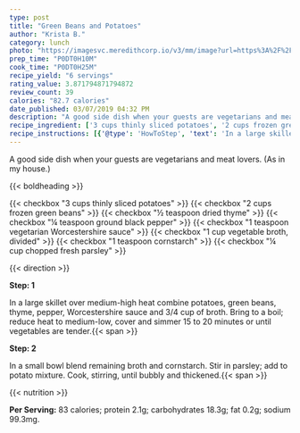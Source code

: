 ```yaml
---
type: post
title: "Green Beans and Potatoes"
author: "Krista B."
category: lunch
photo: "https://imagesvc.meredithcorp.io/v3/mm/image?url=https%3A%2F%2Fimages.media-allrecipes.com%2Fuserphotos%2F251676.jpg"
prep_time: "P0DT0H10M"
cook_time: "P0DT0H25M"
recipe_yield: "6 servings"
rating_value: 3.871794871794872
review_count: 39
calories: "82.7 calories"
date_published: 03/07/2019 04:32 PM
description: "A good side dish when your guests are vegetarians and meat lovers.  (As in my house.)"
recipe_ingredient: ['3 cups thinly sliced potatoes', '2 cups frozen green beans', '½ teaspoon dried thyme', '¼ teaspoon ground black pepper', '1 teaspoon vegetarian Worcestershire sauce', '1 cup vegetable broth, divided', '1 teaspoon cornstarch', '¼ cup chopped fresh parsley']
recipe_instructions: [{'@type': 'HowToStep', 'text': 'In a large skillet over medium-high heat combine potatoes, green beans, thyme, pepper, Worcestershire sauce and 3/4 cup of broth.  Bring to a boil; reduce heat to medium-low, cover and simmer 15 to 20 minutes or until vegetables are tender.\n'}, {'@type': 'HowToStep', 'text': 'In a small bowl blend remaining broth and cornstarch.  Stir in parsley; add to potato mixture.  Cook, stirring, until bubbly and thickened.\n'}]
---
```


A good side dish when your guests are vegetarians and meat lovers.  (As in my house.) 

{{< boldheading >}}

{{< checkbox "3 cups thinly sliced potatoes" >}}
{{< checkbox "2 cups frozen green beans" >}}
{{< checkbox "½ teaspoon dried thyme" >}}
{{< checkbox "¼ teaspoon ground black pepper" >}}
{{< checkbox "1 teaspoon vegetarian Worcestershire sauce" >}}
{{< checkbox "1 cup vegetable broth, divided" >}}
{{< checkbox "1 teaspoon cornstarch" >}}
{{< checkbox "¼ cup chopped fresh parsley" >}}


{{< direction >}}

**Step: 1**

In a large skillet over medium-high heat combine potatoes, green beans, thyme, pepper, Worcestershire sauce and 3/4 cup of broth.  Bring to a boil; reduce heat to medium-low, cover and simmer 15 to 20 minutes or until vegetables are tender.{{< span >}}

**Step: 2**

In a small bowl blend remaining broth and cornstarch.  Stir in parsley; add to potato mixture.  Cook, stirring, until bubbly and thickened.{{< span >}}

{{< nutrition >}}

**Per Serving:** 83 calories; protein 2.1g; carbohydrates 18.3g; fat 0.2g; sodium 99.3mg.